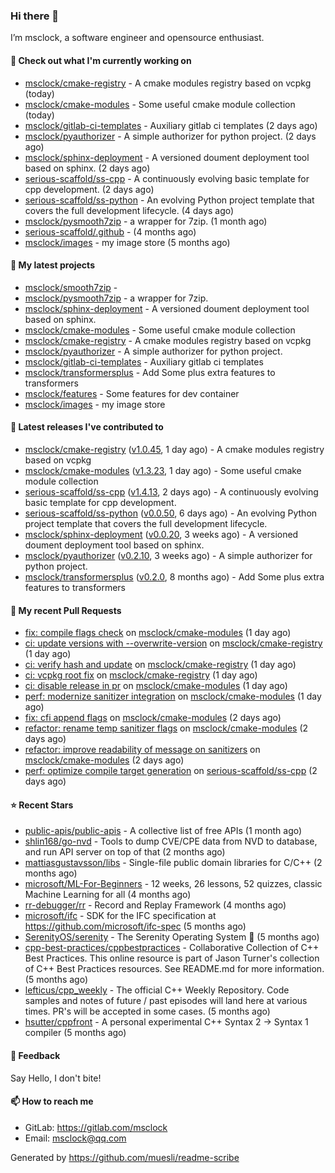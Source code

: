 ### Hi there 👋

I’m msclock, a software engineer and opensource enthusiast.

#### 👷 Check out what I'm currently working on

- [msclock/cmake-registry](https://github.com/msclock/cmake-registry) - A cmake modules registry based on vcpkg (today)
- [msclock/cmake-modules](https://github.com/msclock/cmake-modules) - Some useful cmake module collection (today)
- [msclock/gitlab-ci-templates](https://github.com/msclock/gitlab-ci-templates) - Auxiliary gitlab ci templates (2 days ago)
- [msclock/pyauthorizer](https://github.com/msclock/pyauthorizer) - A simple authorizer for python project. (2 days ago)
- [msclock/sphinx-deployment](https://github.com/msclock/sphinx-deployment) - A versioned doument deployment tool based on sphinx. (2 days ago)
- [serious-scaffold/ss-cpp](https://github.com/serious-scaffold/ss-cpp) - A continuously evolving basic template for cpp development. (2 days ago)
- [serious-scaffold/ss-python](https://github.com/serious-scaffold/ss-python) - An evolving Python project template that covers the full development lifecycle. (4 days ago)
- [msclock/pysmooth7zip](https://github.com/msclock/pysmooth7zip) - a wrapper for 7zip. (1 month ago)
- [serious-scaffold/.github](https://github.com/serious-scaffold/.github) -  (4 months ago)
- [msclock/images](https://github.com/msclock/images) - my image store (5 months ago)

#### 🌱 My latest projects

- [msclock/smooth7zip](https://github.com/msclock/smooth7zip) - 
- [msclock/pysmooth7zip](https://github.com/msclock/pysmooth7zip) - a wrapper for 7zip.
- [msclock/sphinx-deployment](https://github.com/msclock/sphinx-deployment) - A versioned doument deployment tool based on sphinx.
- [msclock/cmake-modules](https://github.com/msclock/cmake-modules) - Some useful cmake module collection
- [msclock/cmake-registry](https://github.com/msclock/cmake-registry) - A cmake modules registry based on vcpkg
- [msclock/pyauthorizer](https://github.com/msclock/pyauthorizer) - A simple authorizer for python project.
- [msclock/gitlab-ci-templates](https://github.com/msclock/gitlab-ci-templates) - Auxiliary gitlab ci templates
- [msclock/transformersplus](https://github.com/msclock/transformersplus) - Add Some plus extra features to transformers
- [msclock/features](https://github.com/msclock/features) - Some features for dev container
- [msclock/images](https://github.com/msclock/images) - my image store

#### 🔭 Latest releases I've contributed to

- [msclock/cmake-registry](https://github.com/msclock/cmake-registry) ([v1.0.45](https://github.com/msclock/cmake-registry/releases/tag/v1.0.45), 1 day ago) - A cmake modules registry based on vcpkg
- [msclock/cmake-modules](https://github.com/msclock/cmake-modules) ([v1.3.23](https://github.com/msclock/cmake-modules/releases/tag/v1.3.23), 1 day ago) - Some useful cmake module collection
- [serious-scaffold/ss-cpp](https://github.com/serious-scaffold/ss-cpp) ([v1.4.13](https://github.com/serious-scaffold/ss-cpp/releases/tag/v1.4.13), 2 days ago) - A continuously evolving basic template for cpp development.
- [serious-scaffold/ss-python](https://github.com/serious-scaffold/ss-python) ([v0.0.50](https://github.com/serious-scaffold/ss-python/releases/tag/v0.0.50), 6 days ago) - An evolving Python project template that covers the full development lifecycle.
- [msclock/sphinx-deployment](https://github.com/msclock/sphinx-deployment) ([v0.0.20](https://github.com/msclock/sphinx-deployment/releases/tag/v0.0.20), 3 weeks ago) - A versioned doument deployment tool based on sphinx.
- [msclock/pyauthorizer](https://github.com/msclock/pyauthorizer) ([v0.2.10](https://github.com/msclock/pyauthorizer/releases/tag/v0.2.10), 3 weeks ago) - A simple authorizer for python project.
- [msclock/transformersplus](https://github.com/msclock/transformersplus) ([v0.2.0](https://github.com/msclock/transformersplus/releases/tag/v0.2.0), 8 months ago) - Add Some plus extra features to transformers

#### 🔨 My recent Pull Requests

- [fix: compile flags check](https://github.com/msclock/cmake-modules/pull/54) on [msclock/cmake-modules](https://github.com/msclock/cmake-modules) (1 day ago)
- [ci: update versions with --overwrite-version](https://github.com/msclock/cmake-registry/pull/80) on [msclock/cmake-registry](https://github.com/msclock/cmake-registry) (1 day ago)
- [ci: verify hash and update](https://github.com/msclock/cmake-registry/pull/79) on [msclock/cmake-registry](https://github.com/msclock/cmake-registry) (1 day ago)
- [ci: vcpkg root fix](https://github.com/msclock/cmake-registry/pull/78) on [msclock/cmake-registry](https://github.com/msclock/cmake-registry) (1 day ago)
- [ci: disable release in pr](https://github.com/msclock/cmake-modules/pull/53) on [msclock/cmake-modules](https://github.com/msclock/cmake-modules) (1 day ago)
- [perf: modernize sanitizer integration](https://github.com/msclock/cmake-modules/pull/52) on [msclock/cmake-modules](https://github.com/msclock/cmake-modules) (1 day ago)
- [fix: cfi append flags](https://github.com/msclock/cmake-modules/pull/51) on [msclock/cmake-modules](https://github.com/msclock/cmake-modules) (2 days ago)
- [refactor: rename temp sanitizer flags](https://github.com/msclock/cmake-modules/pull/50) on [msclock/cmake-modules](https://github.com/msclock/cmake-modules) (2 days ago)
- [refactor: improve readability of message on sanitizers](https://github.com/msclock/cmake-modules/pull/49) on [msclock/cmake-modules](https://github.com/msclock/cmake-modules) (2 days ago)
- [perf: optimize compile target generation](https://github.com/serious-scaffold/ss-cpp/pull/162) on [serious-scaffold/ss-cpp](https://github.com/serious-scaffold/ss-cpp) (2 days ago)

#### ⭐ Recent Stars

- [public-apis/public-apis](https://github.com/public-apis/public-apis) - A collective list of free APIs (1 month ago)
- [shlin168/go-nvd](https://github.com/shlin168/go-nvd) - Tools to dump CVE/CPE data from NVD to database, and run API server on top of that (2 months ago)
- [mattiasgustavsson/libs](https://github.com/mattiasgustavsson/libs) - Single-file public domain libraries for C/C&#43;&#43; (2 months ago)
- [microsoft/ML-For-Beginners](https://github.com/microsoft/ML-For-Beginners) - 12 weeks, 26 lessons, 52 quizzes, classic Machine Learning for all (4 months ago)
- [rr-debugger/rr](https://github.com/rr-debugger/rr) - Record and Replay Framework (4 months ago)
- [microsoft/ifc](https://github.com/microsoft/ifc) - SDK for the IFC specification at https://github.com/microsoft/ifc-spec (5 months ago)
- [SerenityOS/serenity](https://github.com/SerenityOS/serenity) - The Serenity Operating System 🐞 (5 months ago)
- [cpp-best-practices/cppbestpractices](https://github.com/cpp-best-practices/cppbestpractices) - Collaborative Collection of C&#43;&#43; Best Practices. This online resource is part of Jason Turner&#39;s collection of C&#43;&#43; Best Practices resources. See README.md for more information. (5 months ago)
- [lefticus/cpp_weekly](https://github.com/lefticus/cpp_weekly) - The official C&#43;&#43; Weekly Repository. Code samples and notes of future / past episodes will land here at various times. PR&#39;s will be accepted in some cases. (5 months ago)
- [hsutter/cppfront](https://github.com/hsutter/cppfront) - A personal experimental C&#43;&#43; Syntax 2 -&gt; Syntax 1 compiler (5 months ago)

#### 💬 Feedback

Say Hello, I don't bite!

#### 📫 How to reach me

- GitLab: https://gitlab.com/msclock
- Email: msclock@qq.com

Generated by https://github.com/muesli/readme-scribe
